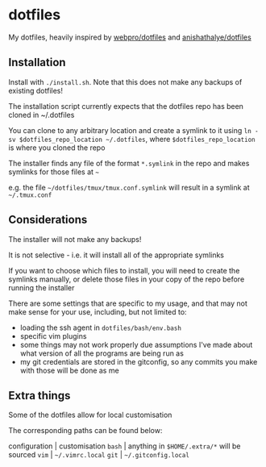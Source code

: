 # dotfiles
My dotfiles, heavily inspired by [webpro/dotfiles](https://github.com/webpro/dotfiles) and [anishathalye/dotfiles](https://github.com/anishathalye/dotfiles)

## Installation
Install with `./install.sh`. Note that this does not make any backups of existing dotfiles!

The installation script currently expects that the dotfiles repo has been cloned in ~/.dotfiles

You can clone to any arbitrary location and create a symlink to it using `ln -sv $dotfiles_repo_location ~/.dotfiles`, where `$dotfiles_repo_location` is where you cloned the repo

The installer finds any file of the format `*.symlink` in the repo and makes symlinks for those files at `~`

e.g. the file `~/dotfiles/tmux/tmux.conf.symlink` will result in a symlink at `~/.tmux.conf`

## Considerations
The installer will not make any backups!

It is not selective - i.e. it will install all of the appropriate symlinks

If you want to choose which files to install, you will need to create the symlinks manually, or delete those files in your copy of the repo before running the installer

There are some settings that are specific to my usage, and that may not make sense for your use, including, but not limited to:
- loading the ssh agent in `dotfiles/bash/env.bash`
- specific vim plugins
- some things may not work properly due assumptions I've made about what version of all the programs are being run as
- my git credentials are stored in the gitconfig, so any commits you make with those will be done as me

## Extra things
Some of the dotfiles allow for local customisation

The corresponding paths can be found below:

configuration | customisation
`bash` | anything in `$HOME/.extra/*` will be sourced
`vim` | `~/.vimrc.local`
`git` | `~/.gitconfig.local`
